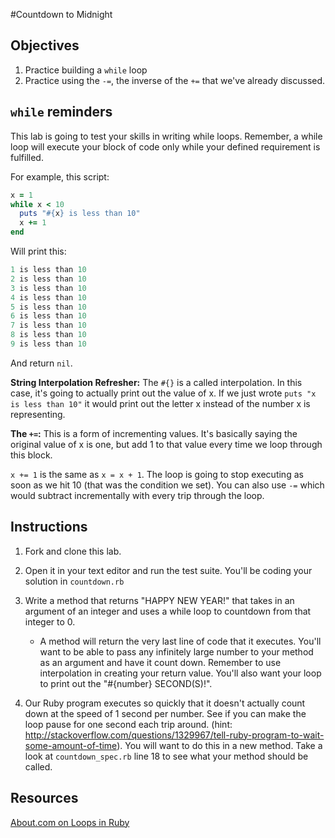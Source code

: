 #Countdown to Midnight

## Objectives

1. Practice building a `while` loop
2. Practice using the `-=`, the inverse of the `+=` that we've already discussed.

## `while` reminders

This lab is going to test your skills in writing while loops. Remember, a while loop will execute your block of code only while your defined requirement is fulfilled.

For example, this script:

```ruby
x = 1
while x < 10
  puts "#{x} is less than 10"
  x += 1
end
```

Will print this:

```ruby
1 is less than 10
2 is less than 10
3 is less than 10
4 is less than 10
5 is less than 10
6 is less than 10
7 is less than 10
8 is less than 10
9 is less than 10
```

And return `nil`.

**String Interpolation Refresher:** The `#{}` is a called interpolation. In this case, it's going to actually print out the value of x. If we just wrote `puts "x is less than 10"` it would print out the letter x instead of the number x is representing.

**The `+=`:** This is a form of incrementing values. It's basically saying the original value of x is one, but add 1 to that value every time we loop through this block.

`x += 1` is the same as `x = x + 1`. The loop is going to stop executing as soon as we hit 10 (that was the condition we set). You can also use `-=` which would subtract incrementally with every trip through the loop.

## Instructions

1. Fork and clone this lab.
2. Open it in your text editor and run the test suite. You'll be coding your solution in `countdown.rb`
3. Write a method that returns "HAPPY NEW YEAR!" that takes in an argument of an integer and uses a while loop to countdown from that integer to 0.

   - A method will return the very last line of code that it executes. You'll want to be able to pass any infinitely large number to your method as an argument and have it count down. Remember to use interpolation in creating your return value. You'll also want your loop to print out the "#{number} SECOND(S)!".

4. Our Ruby program executes so quickly that it doesn't actually count down at the speed of 1 second per number. See if you can make the loop pause for one second each trip around. (hint: http://stackoverflow.com/questions/1329967/tell-ruby-program-to-wait-some-amount-of-time). You will want to do this in a new method. Take a look at `countdown_spec.rb` line 18 to see what your method should be called.

## Resources

[About.com on Loops in Ruby](http://ruby.about.com/od/rubyfeatures/a/loops_2.htm)
